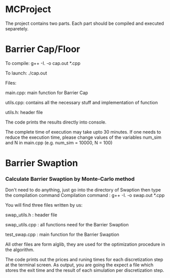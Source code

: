 # MCProject

The project contains two parts. Each part should be compiled and executed separetely. 

# Barrier Cap/Floor

To compile: g++ -I. -o cap.out *.cpp

To launch: ./cap.out

Files:

main.cpp: main function for Barrier Cap

utils.cpp: contains all the necessary stuff and implementation of function

utils.h: header file

The code prints the results directly into console.

The complete time of execution may take upto 30 minutes.
If one needs to reduce the execution time, please change values of the variables num_sim and N in main.cpp (e.g. num_sim = 10000, N = 100)

# Barrier Swaption
### Calculate Barrier Swaption by Monte-Carlo method
Don't need to do anything, just go into the directory of Swaption then type the compilation command
Compilation command : 
g++ -I. -o swap.out *.cpp

You will find three files written by us:

swap_utils.h : header file 

swap_utils.cpp : all functions need for the Barrier Swaption

test_swap.cpp : main function for the Barrier Swaption

All other files are form alglib, they are used for the optimization procedure in the algorithm.

The code prints out the prices and runing times for each discretization step at the terminal screen.
As output, you are going the expect a file which stores the exit time and the result of each simulation per discretization step.
